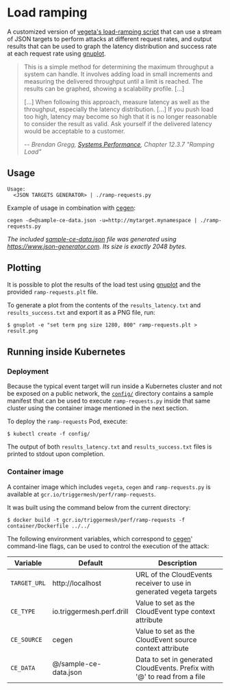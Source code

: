 # Load ramping

A customized version of [vegeta's load-ramping script][vegeta-lr] that can use a stream of JSON targets to perform
attacks at different request rates, and output results that can be used to graph the latency distribution and success
rate at each request rate using [gnuplot][gnuplot].

> This is a simple method for determining the maximum throughput a system can handle. It involves adding load in small
> increments and measuring the delivered throughput until a limit is reached. The results can be graphed, showing a
> scalability profile. [...]
>
> [...] When following this approach, measure latency as well as the throughput, especially the latency distribution.
> [...] If you push load too high, latency may become so high that it is no longer reasonable to consider the result as
> valid. Ask yourself if the delivered latency would be acceptable to a customer.
>
> -- _Brendan Gregg, [Systems Performance][sysperfbook], Chapter 12.3.7 "Ramping Load"_

## Usage

```
Usage:
  <JSON TARGETS GENERATOR> | ./ramp-requests.py
```

Example of usage in combination with [cegen][cegen]:

```
cegen -d=@sample-ce-data.json -u=http://mytarget.mynamespace | ./ramp-requests.py
```

_The included [sample-ce-data.json](./sample-ce-data.json) file was generated using <https://www.json-generator.com>.
Its size is exactly 2048 bytes._

## Plotting

It is possible to plot the results of the load test using [gnuplot][gnuplot] and the provided `ramp-requests.plt` file.

To generate a plot from the contents of the `results_latency.txt` and `results_success.txt` and export it as a PNG file,
run:

```console
$ gnuplot -e "set term png size 1280, 800" ramp-requests.plt > result.png
```

## Running inside Kubernetes

### Deployment

Because the typical event target will run inside a Kubernetes cluster and not be exposed on a public network, the
[`config/`](./config) directory contains a sample manifest that can be used to execute `ramp-requests.py` inside that
same cluster using the container image mentioned in the next section.

To deploy the `ramp-requests` Pod, execute:

```console
$ kubectl create -f config/
```

The output of both `results_latency.txt` and `results_success.txt` files is printed to stdout upon completion.

### Container image

A container image which includes `vegeta`, `cegen` and `ramp-requests.py` is available at
`gcr.io/triggermesh/perf/ramp-requests`.

It was built using the command below from the current directory:

```console
$ docker build -t gcr.io/triggermesh/perf/ramp-requests -f container/Dockerfile ../../
```

The following environment variables, which correspond to [cegen][cegen]' command-line flags, can be used to control the
execution of the attack:

| Variable     | Default                   | Description                                                               |
|--------------|---------------------------|---------------------------------------------------------------------------|
| `TARGET_URL` | http://localhost          | URL of the CloudEvents receiver to use in generated vegeta targets        |
| `CE_TYPE`    | io.triggermesh.perf.drill | Value to set as the CloudEvent type context attribute                     |
| `CE_SOURCE`  | cegen                     | Value to set as the CloudEvent source context attribute                   |
| `CE_DATA`    | @/sample-ce-data.json     | Data to set in generated CloudEvents. Prefix with '@' to read from a file |

[vegeta-lr]: https://github.com/tsenart/vegeta/tree/master/scripts/load-ramping
[gnuplot]: http://www.gnuplot.info/
[sysperfbook]: http://www.brendangregg.com/sysperfbook.html
[cegen]: ../tools/cegen/
